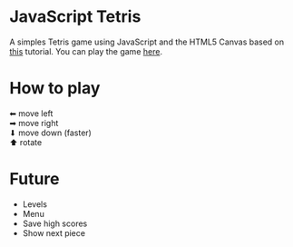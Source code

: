 # JavaScript Tetris
A simples Tetris game using JavaScript and the HTML5 Canvas based on [this](https://www.youtube.com/watch?v=H2aW5V46khA) tutorial.
You can play the game [here](https://mmdobal.github.io/javascript-tetris/).

# How to play
⬅ move left <br>
➡  move right <br>
⬇ move down (faster) <br>
 ⬆ rotate
  
# Future
- Levels
- Menu
- Save high scores
- Show next piece 




